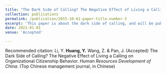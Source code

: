 ```yaml
---
title: "The Dark Side of Calling? The Negative Effect of Living a Calling on Organizational Citizenship Behavior"
collection: publications
permalink: /publication/2015-10-01-paper-title-number-3
excerpt: 'This paper is about the dark side of calling, and will be published in Jan, 2020.'
date: 2021-01-01
venue: 'Accepted'

---
```

Recommended citation: Li, Y. **Huang, Y.** Wang, Z. & Pan, J. (Accepted) The Dark Side of Calling? The Negative Effect of Living a Calling on Organizational Citizenship Behavior. *Human Resources Development of China.* (Top Chinese management journal, in Chinese)